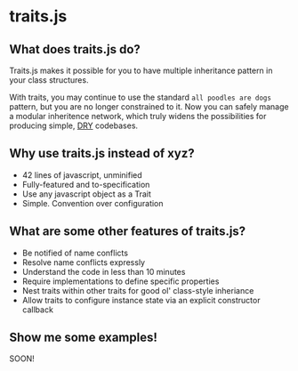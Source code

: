 traits.js
=========

## What does traits.js do?

Traits.js makes it possible for you to have multiple inheritance pattern in your class structures.

With traits, you may continue to use the standard `all poodles are dogs` pattern, 
but you are no longer constrained to it. Now you can safely manage a modular inheritence network, 
which truly widens the possibilities for producing simple, [DRY](http://en.wikipedia.org/wiki/Don't_repeat_yourself) codebases.

## Why use traits.js instead of xyz?

* 42 lines of javascript, unminified
* Fully-featured and to-specification
* Use any javascript object as a Trait
* Simple. Convention over configuration

## What are some other features of traits.js?

* Be notified of name conflicts
* Resolve name conflicts expressly
* Understand the code in less than 10 minutes
* Require implementations to define specific properties
* Nest traits within other traits for good ol' class-style inheriance
* Allow traits to configure instance state via an explicit constructor callback

## Show me some examples!

SOON!


